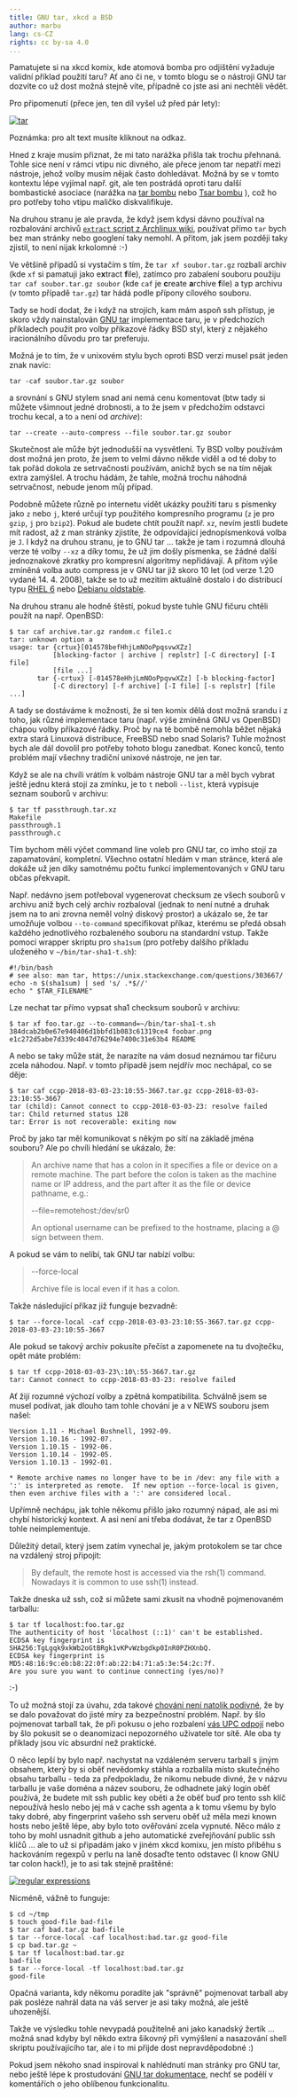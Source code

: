 ```yaml
---
title: GNU tar, xkcd a BSD
author: marbu
lang: cs-CZ
rights: cc by-sa 4.0
...
```


Pamatujete si na xkcd komix, kde atomová bomba pro odjištění vyžaduje validní
příklad použití taru? Ať ano či ne, v tomto blogu se o nástroji GNU tar dozvíte
co už dost možná stejně víte, případně co jste asi ani nechtěli vědět.

<!--break-->

Pro připomenutí (přece jen, ten díl vyšel už před pár lety):

[![tar](tar.png)](https://www.xkcd.com/1168/)

Poznámka: pro alt text musíte kliknout na odkaz.

Hned z kraje musím přiznat, že mi tato narážka přišla tak trochu přehnaná.
Tohle sice není v rámci vtipu nic divného, ale přece jenom tar nepatří mezi
nástroje, jehož volby musím nějak často dohledávat. Možná by se v tomto
kontextu lépe vyjímal např. git, ale ten postrádá oproti taru další
bombastické asociace (narážka na [tar
bombu](https://en.wikipedia.org/wiki/Tar_(computing)#Tarbomb) nebo [Tsar
bombu](https://en.wikipedia.org/wiki/Tsar_Bomba)
), což ho pro potřeby toho vtipu maličko diskvalifikuje.

Na druhou stranu je ale pravda, že když jsem kdysi dávno používal na
rozbalování archivů [`extract` script z Archlinux
wiki](https://wiki.archlinux.org/index.php/Bash/Functions#Extract), používat
přímo `tar` bych bez man stránky nebo googlení taky nemohl. A přitom, jak jsem
později taky zjistil, to není nijak krkolomné :-)

Ve většině případů si vystačím s tím, že `tar xf soubor.tar.gz` rozbalí archiv
(kde `xf` si pamatuji jako e**x**tract **f**ile), zatímco pro zabalení souboru
použiju `tar caf soubor.tar.gz soubor` (kde `caf` je **c**reate **a**rchive
**f**ile) a typ archivu (v tomto případě `tar.gz`) tar hádá podle přípony
cílového souboru.

Tady se hodí dodat, že i když na strojích, kam mám aspoň ssh přístup, je skoro
vždy nainstalován [GNU tar](https://www.gnu.org/software/tar/)
implementace taru, je v předchozích příkladech použit pro volby příkazové
řádky BSD styl, který z nějakého iracionálního důvodu pro tar preferuju.

Možná je to tím, že v unixovém stylu bych oproti BSD verzi musel psát jeden
znak navíc:

``` {.kod}
tar -caf soubor.tar.gz soubor
```

a srovnání s GNU stylem snad ani nemá cenu komentovat (btw tady si můžete
všimnout jedné drobnosti, a to  že jsem v předchožím odstavci trochu kecal, a
to `a` není od *archive*):

``` {.kod}
tar --create --auto-compress --file soubor.tar.gz soubor
```

Skutečnost ale může být jednodušší na vysvětlení. Ty BSD volby
používám dost možná jen proto, že jsem to velmi dávno někde viděl a od té
doby to tak pořád dokola ze setrvačnosti používám, anichž bych se na tím nějak
extra zamýšlel. A trochu hádám, že tahle, možná trochu náhodná setrvačnost,
nebude jenom můj případ.

Podobně můžete různě po internetu vidět ukázky použití taru s písmenky jako
`z` nebo `j`, které určují typ použitého kompresního programu (`z` je pro
`gzip`, `j` pro `bzip2`).
Pokud ale budete chtít použít např. `xz`, nevím jestli budete mít radost,
až z man stránky zjistíte, že odpovídající jednopísmenková volba je `J`.
I když na druhou stranu, je to GNU tar ... takže je tam i rozumná dlouhá verze
té volby `--xz` a díky tomu, že už jim došly písmenka, se žádné další
jednoznakové zkratky pro kompresní algoritmy nepřidávají.
A přitom výše zmíněná volba auto compress je v GNU tar již skoro 10 let
(od verze 1.20 vydané 14. 4. 2008), takže se to už mezitím
aktuálně dostalo i do distribucí typu [RHEL 6](http://ftp.redhat.com/redhat/linux/enterprise/6Server/en/os/SRPMS/tar-1.23-15.el6_8.src.rpm)
nebo [Debianu oldstable](https://packages.debian.org/jessie/tar).

Na druhou stranu ale hodně štěstí, pokud byste tuhle GNU fičuru chtěli použít
na např. OpenBSD:

``` {.kod}
$ tar caf archive.tar.gz random.c file1.c
tar: unknown option a
usage: tar {crtux}[014578befHhjLmNOoPpqsvwXZz]
           [blocking-factor | archive | replstr] [-C directory] [-I file]
           [file ...]
       tar {-crtux} [-014578eHhjLmNOoPpqvwXZz] [-b blocking-factor]
           [-C directory] [-f archive] [-I file] [-s replstr] [file ...]
```

A tady se dostáváme k možnosti, že si ten komix dělá dost možná srandu i z
toho, jak různé implementace taru (např. výše zmíněná GNU vs OpenBSD) chápou
volby příkazové řádky. Proč by na té bombě nemohla běžet nějaká extra stará
Linuxová distribuce, FreeBSD nebo snad Solaris? Tuhle možnost bych ale dál
dovolil pro potřeby tohoto blogu zanedbat. Konec konců, tento problém mají
všechny tradiční unixové nástroje, ne jen tar.

Když se ale na chvíli vrátím k volbám nástroje GNU tar a měl bych vybrat
ještě jednu která stojí za zmínku, je to `t` neboli `--list`, která vypisuje
seznam souborů v archivu:

``` {.kod}
$ tar tf passthrough.tar.xz
Makefile
passthrough.1
passthrough.c
```

Tím bychom měli výčet command line voleb pro GNU tar, co imho stojí za
zapamatování, kompletní. Všechno ostatní hledám v man stránce, která ale dokáže
už jen díky samotnému počtu funkcí implementovaných v GNU taru občas překvapit.

Např. nedávno jsem potřeboval vygenerovat checksum ze všech souborů v archivu
aniž bych celý archiv rozbaloval (jednak to není nutné a druhak jsem
na to ani zrovna neměl volný diskový prostor) a ukázalo se, že tar umožňuje
volbou `--to-command` specifikovat příkaz, kterému se předá obsah každého
jednotlivého rozbaleného souboru na standardní vstup.
Takže pomocí wrapper skriptu pro `sha1sum` (pro potřeby dalšího příkladu
uloženého v `~/bin/tar-sha1-t.sh`):

``` {.kod}
#!/bin/bash
# see also: man tar, https://unix.stackexchange.com/questions/303667/
echo -n $(sha1sum) | sed 's/ .*$//'
echo " $TAR_FILENAME"
```

Lze nechat tar přímo vypsat sha1 checksum souborů v archivu:

``` {.kod}
$ tar xf foo.tar.gz --to-command=~/bin/tar-sha1-t.sh
384dcab2b0e67e940406d1bbfd1b083c61319ce4 foobar.png
e1c272d5abe7d339c4047d76294e7400c31e63b4 README
```

A nebo se taky může stát, že narazíte na vám dosud neznámou tar fičuru zcela
náhodou. Např. v tomto případě jsem nejdřív moc nechápal, co se děje:

``` {.kod}
$ tar caf ccpp-2018-03-03-23:10:55-3667.tar.gz ccpp-2018-03-03-23:10:55-3667
tar (child): Cannot connect to ccpp-2018-03-03-23: resolve failed
tar: Child returned status 128
tar: Error is not recoverable: exiting now
```

Proč by jako tar měl komunikovat s někým po sítí na základě jména souboru? Ale
po chvíli hledání se ukázalo, že:

> An archive name that has a colon in it specifies a file or device on a
> remote machine. The part before the colon is taken as the machine name or IP
> address, and the part after it as the file or device pathname, e.g.:
>
> --file=remotehost:/dev/sr0
>
> An optional username can be prefixed to the hostname, placing a @ sign
> between them.

A pokud se vám to nelíbí, tak GNU tar nabízí volbu:

> --force-local
>
> Archive file is local even if it has a colon.

Takže následující příkaz již funguje bezvadně:

``` {.kod}
$ tar --force-local -caf ccpp-2018-03-03-23:10:55-3667.tar.gz ccpp-2018-03-03-23:10:55-3667
```

Ale pokud se takový archiv pokusíte přečíst a zapomenete na tu dvojtečku, opět
máte problém:

``` {.kod}
$ tar tf ccpp-2018-03-03-23\:10\:55-3667.tar.gz
tar: Cannot connect to ccpp-2018-03-03-23: resolve failed
```

Ať žijí rozumné výchozí volby a zpětná kompatibilita. Schválně jsem se musel
podívat, jak dlouho tam tohle chování je a v NEWS souboru jsem našel:

``` {.kod}
Version 1.11 - Michael Bushnell, 1992-09.
Version 1.10.16 - 1992-07.
Version 1.10.15 - 1992-06.
Version 1.10.14 - 1992-05.
Version 1.10.13 - 1992-01.

* Remote archive names no longer have to be in /dev: any file with a
':' is interpreted as remote.  If new option --force-local is given,
then even archive files with a ':' are considered local.
```

Upřímně nechápu, jak tohle někomu přišlo jako rozumný nápad, ale asi mi chybí
historický kontext. A asi není ani třeba dodávat, že tar z OpenBSD tohle
neimplementuje.

Důležitý detail, který jsem zatím vynechal je, jakým protokolem se tar chce
na vzdálený stroj připojit:

> By default, the remote host is accessed via the rsh(1) command.  Nowadays it
> is common to use ssh(1) instead.

Takže dneska už ssh, což si můžete sami zkusit na vhodně pojmenovaném tarballu:

``` {.kod}
$ tar tf localhost:foo.tar.gz
The authenticity of host 'localhost (::1)' can't be established.
ECDSA key fingerprint is SHA256:TgLgqk9xkWb2oGtBRgk1vKPvWzbgdkp0InR0PZHXnbQ.
ECDSA key fingerprint is MD5:48:16:9c:eb:b8:22:0f:ab:22:b4:71:a5:3e:54:2c:7f.
Are you sure you want to continue connecting (yes/no)?
```

:-)

To už možná stojí za úvahu, zda takové [chování není natolik
podivné](http://www.abclinuxu.cz/blog/c/2018/1/shellova-zabava/diskuse#5), že
by se dalo považovat do jisté míry za bezpečnostní problém. Např. by šlo
pojmenovat tarball tak, že při pokusu o jeho rozbalení [vás UPC
odpojí](http://www.abclinuxu.cz/portal/poradna/show/434589#2) nebo by šlo
pokusit se o deanomizaci nepozorného uživatele tor sítě. Ale oba ty příklady
jsou víc absurdní než praktické.

O něco lepší by bylo např. nachystat na vzdáleném
serveru tarball s jiným obsahem, který by si oběť nevědomky stáhla a rozbalila
místo skutečného obsahu tarballu - teda za předpokladu, že nikomu nebude divné,
že v názvu tarballu je vaše doména a název souboru, že odhadnete jaký login
oběť používá, že budete mít ssh public key oběti a že oběť buď pro tento ssh
klíč nepoužívá heslo nebo jej má v cache ssh agenta a k tomu všemu by bylo taky
dobré, aby fingerprint vašeho ssh serveru oběť už měla mezi known hosts nebo
ještě lépe, aby bylo toto ověřování zcela vypnuté. Něco
málo z toho by mohl usnadnit github a jeho automatické zveřejňování public ssh
klíčů ...  ale to už si připadám jako v jiném xkcd komixu, jen místo příběhu s
hackováním regexpů v perlu na laně dosaďte tento odstavec (I know GNU tar colon
hack!), je to asi tak stejně praštěné:

[![regular expressions](regular_expressions.png)](https://www.xkcd.com/208/)

Nicméně, vážně to funguje:

``` {.kod}
$ cd ~/tmp
$ touch good-file bad-file
$ tar caf bad.tar.gz bad-file
$ tar --force-local -caf localhost:bad.tar.gz good-file
$ cp bad.tar.gz ~
$ tar tf localhost:bad.tar.gz
bad-file
$ tar --force-local -tf localhost:bad.tar.gz
good-file
```

Opačná varianta, kdy někomu poradíte jak "správně" pojmenovat tarball aby pak
posléze nahrál data na váš server je asi taky možná, ale ještě uhozenější.

Takže ve výsledku tohle nevypadá použitelně ani jako kanadský žertík ... možná
snad kdyby byl někdo extra šikovný při vymýšlení a nasazování shell skriptu
používajícího tar, ale i to mi přijde dost nepravděpodobné :)

Pokud jsem někoho snad inspiroval k nahlédnutí man stránky pro GNU tar, nebo
ještě lépe k prostudování [GNU tar
dokumentace](https://www.gnu.org/software/tar/manual/tar.html), nechť se podělí
v komentářích o jeho oblíbenou funkcionalitu.

<!-- anketa

V příkazové řádce používám pro tar volby typu:
* bsd (c)
* unix (-c)
* gnu (--create)

Bombu z komixu bych:
* s klidem odjistil
* nechal/přinutil explodovat

Tu věc s dvojteckou v názvu tarballu jsem:
* neznal
* znal ale nepoužíval
* znal a používal

Je ta věc s dvojteckou bezpečnostní problém?:
* ano
* ne
-->
